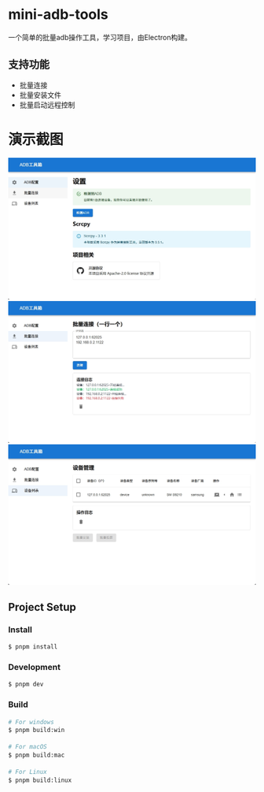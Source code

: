 # mini-adb-tools

一个简单的批量adb操作工具，学习项目，由Electron构建。

## 支持功能

- 批量连接
- 批量安装文件
- 批量启动远程控制

# 演示截图
![](/resources/introduce/1.png)
![](/resources/introduce/2.png)
![](/resources/introduce/3.png)

## Project Setup

### Install

```bash
$ pnpm install
```

### Development

```bash
$ pnpm dev
```

### Build

```bash
# For windows
$ pnpm build:win

# For macOS
$ pnpm build:mac

# For Linux
$ pnpm build:linux
```
